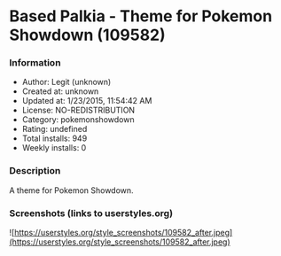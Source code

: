# Based Palkia - Theme for Pokemon Showdown (109582)

### Information
- Author: Legit (unknown)
- Created at: unknown
- Updated at: 1/23/2015, 11:54:42 AM
- License: NO-REDISTRIBUTION
- Category: pokemonshowdown
- Rating: undefined
- Total installs: 949
- Weekly installs: 0


### Description
A theme for Pokemon Showdown.


### Screenshots (links to userstyles.org)
![https://userstyles.org/style_screenshots/109582_after.jpeg](https://userstyles.org/style_screenshots/109582_after.jpeg)


